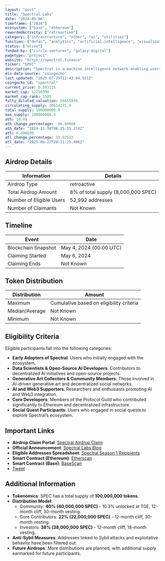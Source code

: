 ```yaml
---
layout: "post"
title: "Spectral Labs"
date: "2024-05-06"
timeframe: ["2024"]
ecosystem: ["base", "ethereum"]
rewardedActivity: ["retroactive"]
category: ["infrastructure", "other", "ai", "utilities"]
function: ["defai", "analytics", "artificial-intelligence", "visualization", "ai-agents", "ai-agent-launchpad"]
status: ["alive"]
funded-by: ["circle-ventures", "galaxy-digital"]
pagetype: "project"
website: "https://spectral.finance"
ticker: "SPEC"
description: "Spectral is a machine intelligence network enabling users to build on-chain AI agents and engage in an on-chain agent economy. It offers tools like Spectral Syntax and Nova, integrated via Inferchain, ensuring transparency and decentralization."
mis-data-source: "coingecko"
last_updated: "2025-07-29T12:43:04.521Z"
coingecko_id: "spectral"
current_price: 0.593115
market_cap: 12256390
market_cap_rank: 1585
fully_diluted_valuation: 59455849
circulating_supply: 20614271.9
total_supply: 100000000.0
max_supply: 100000000.0
ath: 18.48
ath_change_percentage: -96.80008
ath_date: "2024-11-30T06:25:35.274Z"
atl: 0.496699
atl_change_percentage: 19.02523
atl_date: "2025-06-22T20:21:25.496Z"
---
```


## Airdrop Details

| Information              | Details                             |
| ------------------------ | ----------------------------------- |
| Airdrop Type             | retroactive                         |
| Total Airdrop Amount     | 8% of total supply (8,000,000 SPEC) |
| Number of Eligible Users | 52,992 addresses                    |
| Number of Claimants      | Not Known                           |

## Timeline

| Event               | Date                    |
| ------------------- | ----------------------- |
| Blockchain Snapshot | May 4, 2024 (00:00 UTC) |
| Claiming Started    | May 6, 2024             |
| Claiming Ends       | Not Known               |

## Token Distribution

| Distribution   | Amount                                   |
| -------------- | ---------------------------------------- |
| Maximum        | Cumulative based on eligibility criteria |
| Median/Average | Not Known                                |
| Minimum        | Not Known                                |

## Eligibility Criteria

Eligible participants fall into the following categories:

- **Early Adopters of Spectral**: Users who initially engaged with the ecosystem.
- **Data Scientists & Open-Source AI Developers**: Contributors to decentralized AI initiatives and open-source projects.
- **Generative Art Collectors & Community Members**: Those involved in AI-driven generative art and decentralized social networks.
- **AI and Web3 Supporters**: Researchers and enthusiasts promoting AI and Web3 integration.
- **Core Developers**: Members of the Protocol Guild who contributed significantly to Ethereum and decentralized infrastructure.
- **Social Quest Participants**: Users who engaged in social quests to explore Spectral’s ecosystem.

## Important Links

- **Airdrop Claim Portal**: [Spectral Airdrop Claim](https://claims.spectrallabs.xyz)
- **Official Announcement**: [Spectral Labs Blog](https://web.archive.org/web/20240518171433/https://blog.spectral.finance/spectralairdrop/)
- **Eligible Addresses Spreadsheet**: [Spectral Season 1 Recipients](https://blog.spectral.finance/spectralairdrop/)
- **Smart Contract (Ethereum)**: [Etherscan](https://etherscan.io/token/0xAdF7C35560035944e805D98fF17d58CDe2449389)
- **Smart Contract (Base)**: [BaseScan](https://basescan.org/address/0x96419929d7949d6a801a6909c145c8eef6a40431)
- [Tweet](https://x.com/Spectral_Labs/status/1787432801261990145)

## Additional Information

- **Tokenomics**: SPEC has a total supply of **100,000,000 tokens**.
- **Distribution Model**:
  - Community: **40% (40,000,000 SPEC)** - 10.3% unlocked at TGE, 12-month cliff, 30-month vesting.
  - Core Contributors: **22% (22,000,000 SPEC)** - 12-month cliff, 30-month vesting.
  - Investors: **38% (38,000,000 SPEC)** - 12-month cliff, 18-month vesting.
- **Anti-Sybil Measures**: Addresses linked to Sybil attacks and exploitative behavior have been filtered out.
- **Future Airdrops**: More distributions are planned, with additional supply earmarked for future participants.